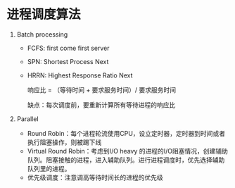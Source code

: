 # 进程调度算法



1. Batch processing

   - FCFS: first come first server

   - SPN: Shortest Process Next

   - HRRN: Highest Response Ratio Next

     响应比 = （等待时间 + 要求服务时间）/ 要求服务时间

     缺点：每次调度前，要重新计算所有等待进程的响应比

2. Parallel

   - Round Robin：每个进程轮流使用CPU，设立定时器，定时器到时间或者执行阻塞操作，则被踢下线
   - Virtual Round Robin：考虑到I/O heavy 的进程的I/O阻塞情况，创建辅助队列。阻塞接触的进程，进入辅助队列。进行进程调度时，优先选择辅助队列里的进程。
   - 优先级调度：注意调高等待时间长的进程的优先级

   

